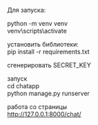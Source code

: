 Для запуска:

python -m venv venv<br>
venv\scripts\activate<br>

установить библиотеки:<br>
pip install -r requirements.txt<br>

сгенерировать SECRET_KEY <br>

запуск<br>
cd chatapp<br>
python manage.py runserver<br>

работа со страницы<br>
http://127.0.0.1:8000/chat/<br>
